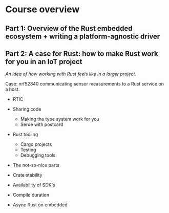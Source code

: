 # Course overview

## Part 1: Overview of the Rust embedded ecosystem + writing a platform-agnostic driver

## Part 2: A case for Rust: how to make Rust work for you in an IoT project
*An idea of how working with Rust feels like in a larger project.*


Case: nrf52840 communicating sensor measurements to a Rust service on a host.

- RTIC
- Sharing code
  - Making the type system work for you
  - Serde with postcard
- Rust tooling
  - Cargo projects
  - Testing
  - Debugging tools
- The not-so-nice parts
 - Crate stability
 - Availability of SDK's
 - Compile duration
 
- Async Rust on embedded